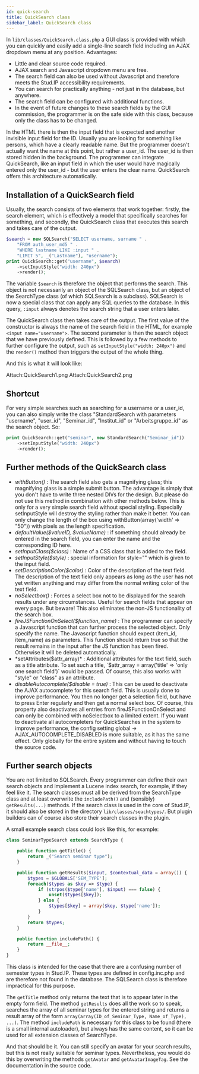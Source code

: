 ```yaml
---
id: quick-search
title: QuickSearch class
sidebar_label: QuickSearch class
---
```



In `lib/classes/QuickSearch.class.php` a GUI class is provided with which you can quickly and easily add a single-line search field including an AJAX dropdown menu at any position. Advantages:

* Little and clear source code required.
* AJAX search and Javascript dropdown menu are free.
* The search field can also be used without Javascript and therefore meets the Stud.IP accessibility requirements.
* You can search for practically anything - not just in the database, but anywhere.
* The search field can be configured with additional functions.
* In the event of future changes to these search fields by the GUI commission, the programmer is on the safe side with this class, because only the class has to be changed.

In the HTML there is then the input field that is expected and another invisible input field for the ID. Usually you are looking for something like persons, which have a clearly readable name. But the programmer doesn't actually want the name at this point, but rather a user_id. The user_id is then stored hidden in the background. The programmer can integrate QuickSearch, like an input field in which the user would have magically entered only the user_id - but the user enters the clear name. QuickSearch offers this architecture automatically.

## Installation of a QuickSearch field

Usually, the search consists of two elements that work together: firstly, the search element, which is effectively a model that specifically searches for something, and secondly, the QuickSearch class that executes this search and takes care of the output.

```php
$search = new SQLSearch("SELECT username, surname " .
    "FROM auth_user_md5 " .
    "WHERE lastname LIKE :input " .
    "LIMIT 5", _("Lastname"), "username");
print QuickSearch::get("username", $search)
    ->setInputStyle("width: 240px")
    ->render();
```

The variable `$search` is therefore the object that performs the search. This object is not necessarily an object of the SQLSearch class, but an object of the SearchType class (of which SQLSearch is a subclass). SQLSearch is now a special class that can apply any SQL queries to the database. In this query, `:input` always denotes the search string that a user enters later.

The QuickSearch class then takes care of the output. The first value of the constructor is always the name of the search field in the HTML, for example `<input name="username">`. The second parameter is then the search object that we have previously defined. This is followed by a few methods to further configure the output, such as `setInputStyle("width: 240px")` and the `render()` method then triggers the output of the whole thing.

And this is what it will look like:

Attach:QuickSearch1.png Attach:QuickSearch2.png


## Shortcut

For very simple searches such as searching for a username or a user_id, you can also simply write the class "StandardSearch with parameters "username", "user_id", "Seminar_id", "Institut_id" or "Arbeitsgruppe_id" as the search object. So:

```php
print QuickSearch::get("seminar", new StandardSearch("Seminar_id"))
    ->setInputStyle("width: 240px")
    ->render();
```

## Further methods of the QuickSearch class

* *withButton()* : The search field also gets a magnifying glass; this magnifying glass is a simple submit button. The advantage is simply that you don't have to write three nested DIVs for the design. But please do not use this method in combination with other methods below. This is only for a very simple search field without special styling. Especially setInputStyle will destroy the styling rather than make it better. You can only change the length of the box using withButton(array('width' => "50")) with pixels as the length specification.
* *defaultValue($valueID, $valueName)* : if something should already be entered in the search field, you can enter the name and the corresponding ID here.
* *setInputClass($class)* : Name of a CSS class that is added to the field.
* *setInputStyle($style)* : special information for style="" which is given to the input field.
* *setDescriptionColor($color)* : Color of the description of the text field. The description of the text field only appears as long as the user has not yet written anything and may differ from the normal writing color of the text field.
* *noSelectbox()* : Forces a select box not to be displayed for the search results under any circumstances. Useful for search fields that appear on every page. But beware! This also eliminates the non-JS functionality of the search box.
* *fireJSFunctionOnSelect($function_name)* : The programmer can specify a Javascript function that can further process the selected object. Only specify the name. The Javascript function should expect (item_id, item_name) as parameters. This function should return true so that the result remains in the input after the JS function has been fired. Otherwise it will be deleted automatically.
* *setAttributes($attr_array)* : Additional attributes for the text field, such as a title attribute. To set such a title, `$attr_array = array('title' => 'only one search field')` would be passed. Of course, this also works with "style" or "class" as an attribute.
* *disableAutocomplete($disable = true)* : This can be used to deactivate the AJAX autocomplete for this search field. This is usually done to improve performance. You then no longer get a selection field, but have to press Enter regularly and then get a normal select box. Of course, this property also deactivates all entries from fireJSFunctionOnSelect and can only be combined with noSelectbox to a limited extent. If you want to deactivate all autocompleters for QuickSearches in the system to improve performance, the config setting global -> AJAX_AUTOCOMPLETE_DISABLED is more suitable, as it has the same effect. Only globally for the entire system and without having to touch the source code.

## Further search objects

You are not limited to SQLSearch. Every programmer can define their own search objects and implement a Lucene index search, for example, if they feel like it. The search classes must all be derived from the SearchType class and at least overwrite the `includePath()` and (sensibly) `getResults(...)` methods. If the search class is used in the core of Stud.IP, it should also be stored in the directory `lib/classes/seachtypes/`. But plugin builders can of course also store their search classes in the plugin.

A small example search class could look like this, for example:

```php
class SeminarTypeSearch extends SearchType {

    public function getTitle() {
        return _("Search seminar type");
    }

    public function getResults($input, $contextual_data = array()) {
        $types = $GLOBALS['SEM_TYPE'];
        foreach($types as $key => $type) {
            if (strpos($type['name'], $input) === false) {
                unset($types[$key]);
            } else {
                $types[$key] = array($key, $type['name']);
            }
        }
        return $types;
    }

    public function includePath() {
        return __file__;
    }
}
```

This class is intended for the case that there are a confusing number of semester types in Stud.IP. These types are defined in config.inc.php and are therefore not found in the database. The SQLSearch class is therefore impractical for this purpose.

The `getTitle` method only returns the text that is to appear later in the empty form field.
The method `getResults` does all the work so to speak, searches the array of all seminar types for the entered string and returns a result array of the form `array(array(ID_of_Seminar_Type, Name_of_Type), ...)`.
The method `includePath` is necessary for this class to be found (there is a small internal autoloader), but always has the same content, so it can be used for all extension classes of SearchType.

And that should be it. You can still specify an avatar for your search results, but this is not really suitable for seminar types. Nevertheless, you would do this by overwriting the methods `getAvatar` and `getAvatarImageTag`. See the documentation in the source code.
